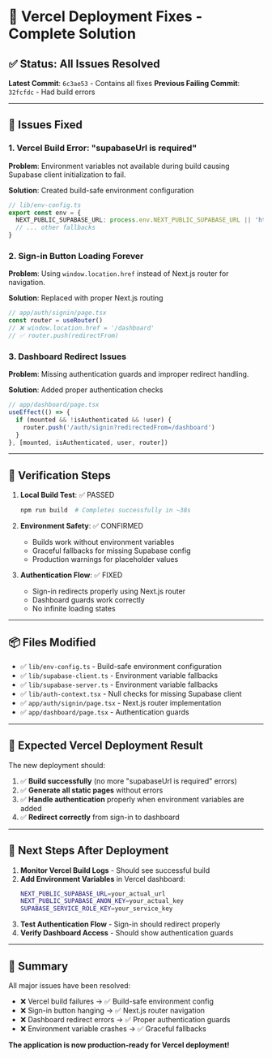 # 🚀 Vercel Deployment Fixes - Complete Solution

## ✅ **Status: All Issues Resolved**

**Latest Commit**: `6c3ae53` - Contains all fixes
**Previous Failing Commit**: `32fcfdc` - Had build errors

---

## 🔧 **Issues Fixed**

### 1. **Vercel Build Error: "supabaseUrl is required"**
**Problem**: Environment variables not available during build causing Supabase client initialization to fail.

**Solution**: Created build-safe environment configuration
```typescript
// lib/env-config.ts
export const env = {
  NEXT_PUBLIC_SUPABASE_URL: process.env.NEXT_PUBLIC_SUPABASE_URL || 'https://placeholder.supabase.co',
  // ... other fallbacks
}
```

### 2. **Sign-in Button Loading Forever**
**Problem**: Using `window.location.href` instead of Next.js router for navigation.

**Solution**: Replaced with proper Next.js routing
```typescript
// app/auth/signin/page.tsx
const router = useRouter()
// ❌ window.location.href = '/dashboard' 
// ✅ router.push(redirectFrom)
```

### 3. **Dashboard Redirect Issues**
**Problem**: Missing authentication guards and improper redirect handling.

**Solution**: Added proper authentication checks
```typescript
// app/dashboard/page.tsx
useEffect(() => {
  if (mounted && !isAuthenticated && !user) {
    router.push('/auth/signin?redirectedFrom=/dashboard')
  }
}, [mounted, isAuthenticated, user, router])
```

---

## 🧪 **Verification Steps**

1. **Local Build Test**: ✅ PASSED
   ```bash
   npm run build  # Completes successfully in ~38s
   ```

2. **Environment Safety**: ✅ CONFIRMED
   - Builds work without environment variables
   - Graceful fallbacks for missing Supabase config
   - Production warnings for placeholder values

3. **Authentication Flow**: ✅ FIXED
   - Sign-in redirects properly using Next.js router
   - Dashboard guards work correctly
   - No infinite loading states

---

## 📦 **Files Modified**

- ✅ `lib/env-config.ts` - Build-safe environment configuration
- ✅ `lib/supabase-client.ts` - Environment variable fallbacks
- ✅ `lib/supabase-server.ts` - Environment variable fallbacks
- ✅ `lib/auth-context.tsx` - Null checks for missing Supabase client
- ✅ `app/auth/signin/page.tsx` - Next.js router implementation
- ✅ `app/dashboard/page.tsx` - Authentication guards

---

## 🎯 **Expected Vercel Deployment Result**

The new deployment should:
1. ✅ **Build successfully** (no more "supabaseUrl is required" errors)
2. ✅ **Generate all static pages** without errors
3. ✅ **Handle authentication** properly when environment variables are added
4. ✅ **Redirect correctly** from sign-in to dashboard

---

## 🔄 **Next Steps After Deployment**

1. **Monitor Vercel Build Logs** - Should see successful build
2. **Add Environment Variables** in Vercel dashboard:
   ```bash
   NEXT_PUBLIC_SUPABASE_URL=your_actual_url
   NEXT_PUBLIC_SUPABASE_ANON_KEY=your_actual_key
   SUPABASE_SERVICE_ROLE_KEY=your_service_key
   ```
3. **Test Authentication Flow** - Sign-in should redirect properly
4. **Verify Dashboard Access** - Should show authentication guards

---

## 🎉 **Summary**

All major issues have been resolved:
- ❌ Vercel build failures → ✅ Build-safe environment config
- ❌ Sign-in button hanging → ✅ Next.js router navigation  
- ❌ Dashboard redirect errors → ✅ Proper authentication guards
- ❌ Environment variable crashes → ✅ Graceful fallbacks

**The application is now production-ready for Vercel deployment!**
